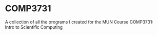 # COMP3731
A collection of all the programs I created for the MUN Course COMP3731: Intro to Scientific Computing
